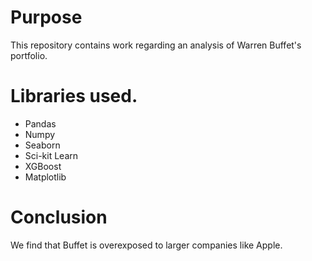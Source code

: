 # Purpose
This repository contains work regarding an analysis of Warren Buffet's portfolio.

# Libraries used.
- Pandas
- Numpy
- Seaborn
- Sci-kit Learn
- XGBoost
- Matplotlib


# Conclusion
We find that Buffet is overexposed to larger companies like Apple. 
